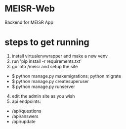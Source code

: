 # MEISR-Web
Backend for MEISR App

# steps to get running

1. install virtualenvwrapper and make a new venv
2. run 'pip install -r requirements.txt'
3. go into /meisr and setup the site
  * $ python manage.py makemigrations; python migrate
  * $ python manage.py createsuperuser
  * $ python manage.py runserver
4. edit the admin site as you wish
5. api endpoints:
  * /api/questions
  * /api/answers
  * /api/update
